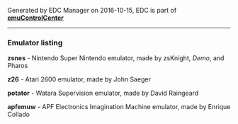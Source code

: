 Generated by EDC Manager on 2016-10-15, EDC is part of [**emuControlCenter**](https://github.com/PhoenixInteractiveNL/emuControlCenter/wiki)
***
### Emulator listing

**zsnes** - Nintendo Super Nintendo emulator, made by zsKnight, _Demo_, and Pharos

**z26** - Atari 2600 emulator, made by John Saeger

**potator** - Watara Supervision emulator, made by David Raingeard

**apfemuw** - APF Electronics Imagination Machine emulator, made by Enrique Collado

